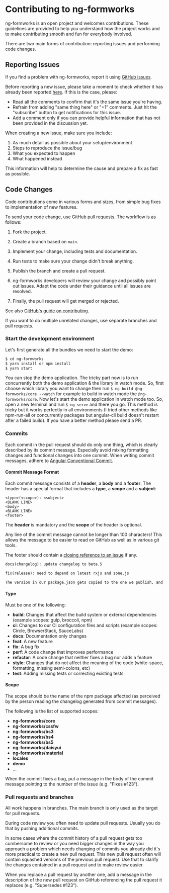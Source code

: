 # Contributing to ng-formworks

ng-formworks is an open project and welcomes contributions. These guidelines are provided to help you understand how the project works and to make contributing smooth and fun for everybody involved.

There are two main forms of contribution: reporting issues and performing code changes.

## Reporting Issues

If you find a problem with ng-formworks, report it using [GitHub issues](https://github.com/zahmo/ng-formworks/issues/new).

Before reporting a new issue, please take a moment to check whether it has already been reported
[here](https://github.com/zahmo/ng-formworks/issues). If this is the case, please:

- Read all the comments to confirm that it's the same issue you're having.
- Refrain from adding "same thing here" or "+1" comments. Just hit the
  "subscribe" button to get notifications for this issue.
- Add a comment only if you can provide helpful information that has not been
  provided in the discussion yet.

When creating a new issue, make sure you include:

1. As much detail as possible about your setup/environment
1. Steps to reproduce the issue/bug
1. What you expected to happen
1. What happened instead

This information will help to determine the cause and prepare a fix as fast as possible.

## Code Changes

Code contributions come in various forms and sizes, from simple bug fixes to implementation
of new features.

To send your code change, use GitHub pull requests. The workflow is as follows:

  1. Fork the project.

  1. Create a branch based on `main`.

  1. Implement your change, including tests and documentation.

  1. Run tests to make sure your change didn't break anything.

  1. Publish the branch and create a pull request.

  1. ng-formworks developers will review your change and possibly point out issues.
     Adapt the code under their guidance until all issues are resolved.

  1. Finally, the pull request will get merged or rejected.

See also [GitHub's guide on contributing](https://help.github.com/articles/fork-a-repo).

If you want to do multiple unrelated changes, use separate branches and pull
requests.

### Start the development environment

Let's first generate all the bundles we need to start the demo:

```bash
$ cd ng-formworks
$ yarn install or npm install
$ yarn start
```

You can stop the demo application.
The tricky part now is to run concurrently both the demo application & the library in watch mode.
So, first choose which library you want to change then run `$ ng build @ng-formworks/core --watch` for example
to build in watch mode the `@ng-formworks/core`.
Now let's start the demo application in watch mode too. So, open a new terminal and run `$ ng serve` and there you go.
This method is tricky but it works perfectly in all environments (I tried other methods like npm-run-all
or concurrently packages but angular-cli build doesn't restart after a failed build).
If you have a better method please send a PR.

### Commits

Each commit in the pull request should do only one thing, which is clearly
described by its commit message. Especially avoid mixing formatting changes and
functional changes into one commit. When writing commit messages, adhere to
[Angular Conventional Commit](https://github.com/angular/angular/blob/master/CONTRIBUTING.md#-commit-message-guidelines).

#### Commit Message Format
Each commit message consists of a **header**, a **body** and a **footer**.  The header has a special
format that includes a **type**, a **scope** and a **subject**:

```
<type>(<scope>): <subject>
<BLANK LINE>
<body>
<BLANK LINE>
<footer>
```

The **header** is mandatory and the **scope** of the header is optional.

Any line of the commit message cannot be longer than 100 characters! This allows the message to be easier
to read on GitHub as well as in various git tools.

The footer should contain a [closing reference to an issue](https://help.github.com/articles/closing-issues-via-commit-messages/) if any.

```markdown
docs(changelog): update changelog to beta.5
```

```markdown
fix(release): need to depend on latest rxjs and zone.js

The version in our package.json gets copied to the one we publish, and users need the latest of these.
```

#### Type

Must be one of the following:

* **build**: Changes that affect the build system or external dependencies (example scopes: gulp, broccoli, npm)
* **ci**: Changes to our CI configuration files and scripts (example scopes: Circle, BrowserStack, SauceLabs)
* **docs**: Documentation only changes
* **feat**: A new feature
* **fix**: A bug fix
* **perf**: A code change that improves performance
* **refactor**: A code change that neither fixes a bug nor adds a feature
* **style**: Changes that do not affect the meaning of the code (white-space, formatting, missing semi-colons, etc)
* **test**: Adding missing tests or correcting existing tests

#### Scope

The scope should be the name of the npm package affected (as perceived by the person reading the changelog generated from commit messages).

The following is the list of supported scopes:

* **ng-formworks/core**
* **ng-formworks/cssfw**
* **ng-formworks/bs3**
* **ng-formworks/bs4**
* **ng-formworks/bs5**
* **ng-formworks/daisyui**
* **ng-formworks/material**
* **locales**
* **demo**
* ...

When the commit fixes a bug, put a message in the body of the commit message
pointing to the number of the issue (e.g. "Fixes #123").

### Pull requests and branches

All work happens in branches. The main branch is only used as the target for pull
requests.

During code review you often need to update pull requests. Usually you do that
by pushing additional commits.

In some cases where the commit history of a pull request gets too cumbersome to
review or you need bigger changes in the way you approach a problem which needs
changing of commits you already did it's more practical to create a new pull
request. This new pull request often will contain squashed versions of the
previous pull request. Use that to clarify the changes contained in a pull
request and to make review easier.

When you replace a pull request by another one, add a message in the
description of the new pull request on GitHub referencing the pull request it
replaces (e.g. "Supersedes #123").
